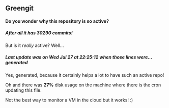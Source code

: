 ## Greengit

#### Do you wonder why this repository is so active?

##### After all it has 30290 commits!

But is it *really* active? Well...

##### Last update was on Wed Jul 27 at 22:25:12 when those lines were... generated

Yes, generated, because it certainly helps a lot to have such an active repo!

Oh and there was **27%** disk usage on the machine
where there is the cron updating this file.

Not the best way to monitor a VM in the cloud but it works! :)
